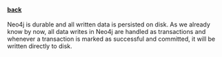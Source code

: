 #### [back](admin_main.md)


Neo4j is durable and all written data is persisted on disk. As we already know by now, all data writes in Neo4j are handled as transactions and whenever a transaction is marked as successful and committed, it will be written directly to disk. 